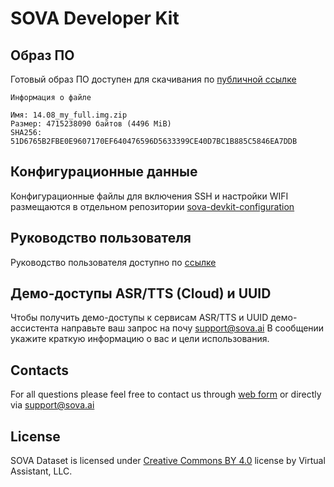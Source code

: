 # SOVA Developer Kit

## Образ ПО

Готовый образ ПО доступен для скачивания по [публичной ссылке](https://drive.google.com/file/d/1n8XZOeXtztiOpfow1rHH2iE2RhEbIYqe/view?usp=sharing)

```
Информация о файле

Имя: 14.08_my_full.img.zip
Размер: 4715238090 байтов (4496 MiB)
SHA256: 51D6765B2FBE0E9607170EF640476596D5633399CE40D7BC1B885C5846EA7DDB
```

## Конфигурационные данные

Конфигурационные файлы для включения SSH и настройки WIFI размещаются в отдельном репозитории [sova-devkit-configuration](https://github.com/sovaai/sova-devkit-configuration)

## Руководство пользователя

Руководство пользователя доступно по [ссылке](https://github.com/sovaai/sova-devkit-configuration/blob/main/SOVA%20Developer%20Kit%20-%20Manual.pdf)

## Демо-доступы ASR/TTS (Cloud) и UUID

Чтобы получить демо-доступы к сервисам ASR/TTS и UUID демо-ассистента направьте ваш запрос на почу <a href="mailto:support@sova.ai?subject=SOVA DevKit - Access to ASR/TTS (Cloud) и UUID">support@sova.ai</a>
В сообщении укажите краткую информацию о вас и цели использования. 

## Contacts

For all questions please feel free to contact us through [web form](https://sova.ai/other-inquiries) or directly via <a href="mailto:support@sova.ai?subject=SOVA Dataset">support@sova.ai</a>

## License

SOVA Dataset is licensed under [Creative Commons BY 4.0](https://creativecommons.org/licenses/by/4.0/) license by Virtual Assistant, LLC.
